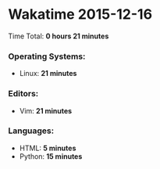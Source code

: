# Wakatime 2015-12-16

Time Total: **0 hours 21 minutes**

### Operating Systems:
- Linux: **21 minutes** 

### Editors:
- Vim: **21 minutes** 

### Languages:
- HTML: **5 minutes** 
- Python: **15 minutes** 

